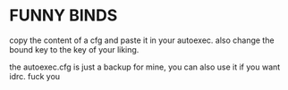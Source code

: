 # FUNNY BINDS 

copy the content of a cfg and paste it in your autoexec. also change the bound key to the key of your liking.

the autoexec.cfg is just a backup for mine, you can also use it if you want idrc. fuck you

